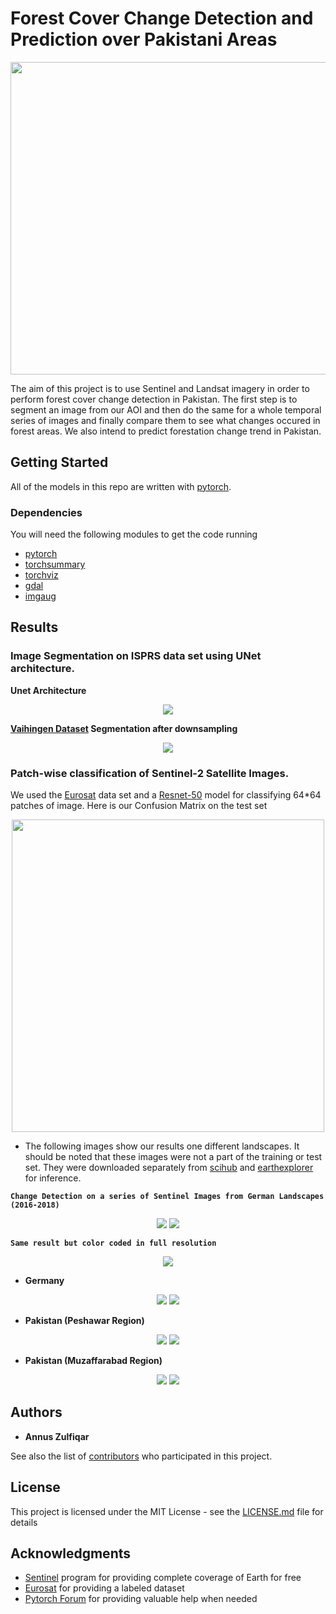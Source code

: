 # Forest Cover Change Detection and Prediction over Pakistani Areas
<p align='center'>
    <img src='http://informationcommunicationtechnology.com/wp-content/uploads/2018/06/Forest-Wallpaper.jpg' width="800" height="500"/>
</p>

The aim of this project is to use Sentinel and Landsat imagery in order to perform forest cover change detection in Pakistan. The first step is to segment an image from our AOI and then do the same for a whole temporal series of images and finally compare them to see what changes occured in forest areas. We also intend to predict forestation change trend in Pakistan.                                                                                      

## Getting Started

All of the models in this repo are written with [pytorch](https://github.com/pytorch/pytorch).

### Dependencies

You will need the following modules to get the code running

* [pytorch](https://github.com/pytorch/pytorch)
* [torchsummary](https://github.com/sksq96/pytorch-summary)
* [torchviz](https://github.com/szagoruyko/pytorchviz)
* [gdal](https://pypi.org/project/GDAL/)
* [imgaug](https://github.com/aleju/imgaug)


## Results

### Image Segmentation on ISPRS data set using UNet architecture.
**Unet Architecture** 
<p align='center'> 
    <img src="results/unet-architecture.png">
</p>

**[Vaihingen Dataset](http://www2.isprs.org/commissions/comm3/wg4/semantic-labeling.html) Segmentation after downsampling**
<p align='center'> 
    <img src="results/downsampled_seg_result.png">
</p>

### Patch-wise classification of Sentinel-2 Satellite Images.
We used the [Eurosat](https://arxiv.org/pdf/1709.00029.pdf) data set and a [Resnet-50](https://pytorch.org/docs/stable/torchvision/models.html#torchvision.models.resnet50) model for classifying 64*64 patches of image.
Here is our Confusion Matrix on the test set
<p align="center"> 
    <img src="results/resnet_cm.png" width="500" height="500"/>
</p>

* The following images show our results one different landscapes. It should be noted that these images were not a part of the training or test set. They were downloaded separately from [scihub](https://scihub.copernicus.eu) and [earthexplorer](http://earthexplorer.usgs.gov) for inference.  

**`Change Detection on a series of Sentinel Images from German Landscapes (2016-2018)`**
<p align='center'> 
    <img src="results/10_10.gif"/>
    <img src="results/20_20.gif"/>
</p>

**`Same result but color coded in full resolution`**
<p align='center'> 
    <img src="results/color_coded_segmentation/color_coded_seg.gif"/>
</p>


- **Germany**
<p align="center"> 
    <img src="results/german_patchwise_1.png"/>
    <img src="results/german_patchwise_2.png"/>
</p>

- **Pakistan (Peshawar Region)**
<p align="center"> 
    <img src="results/peshawar_patchwise_1.png"/>
    <img src="results/peshawar_patchwise_2.png"/>
</p>

- **Pakistan (Muzaffarabad Region)**
<p align="center"> 
    <img src="results/muzaffarabad_patchwise_1.png"/>
    <img src="results/muzaffarabad_patchwise_2.png"/>
</p>

## Authors

* **Annus Zulfiqar**

See also the list of [contributors](https://github.com/annusgit/ForestCoverChange/graphs/contributors) who participated in this project.

## License

This project is licensed under the MIT License - see the [LICENSE.md](LICENSE) file for details

## Acknowledgments

* [Sentinel](https://scihub.copernicus.eu/) program for providing complete coverage of Earth for free
* [Eurosat](https://arxiv.org/pdf/1709.00029.pdf) for providing a labeled dataset
* [Pytorch Forum](http://discuss.pytorch.org/) for providing valuable help when needed







